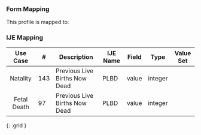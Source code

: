 ### Form Mapping
This profile is mapped to:

### IJE Mapping

| **Use Case** |  **#**   |  **Description**  | **IJE Name**  |  **Field**  |  **Type**  | **Value Set**  |
| :---------: | --------------- | ------------ | ------------- | ---------- | ---------- | -------------- |
| Natality | 143 | Previous Live Births Now Dead | PLBD | value |integer | |
| Fetal Death | 97 | Previous Live Births Now Dead | PLBD | value |integer | |
{: .grid }
